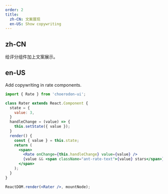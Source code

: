 ```yaml
---
order: 2
title:
  zh-CN: 文案展现
  en-US: Show copywriting
---
```


## zh-CN

给评分组件加上文案展示。

## en-US

Add copywriting in rate components.

````jsx
import { Rate } from 'choerodon-ui';

class Rater extends React.Component {
  state = {
    value: 3,
  }
  handleChange = (value) => {
    this.setState({ value });
  }
  render() {
    const { value } = this.state;
    return (
      <span>
        <Rate onChange={this.handleChange} value={value} />
        {value && <span className="ant-rate-text">{value} stars</span>}
      </span>
    );
  }
}

ReactDOM.render(<Rater />, mountNode);
````
